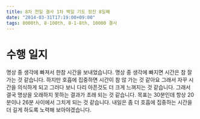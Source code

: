 ```yaml
---
title: 8차 천일 결사 1차 백일 기도 정진 8일째
date: "2014-03-31T17:19:00+09:00"
tags: 8000th, 8-100th, 8-1-8th, 10000 결사
---
```


# 수행 일지

명상 중 생각에 빠져서 한참 시간을 보내었습니다. 명상 중 생각에 빠지면 시간은 참 잘 가는 것 같습니다. 하지만 호흡에 집중하면 시간이 참 않 가는 것 같아요 그래서 자꾸 시간을 의식하게 되고 그러다 보니 다리 아픈것도 더 크게 느껴지는 것 같습니다. 그래서 결국 명상을 오래하지 못하는 결과가 초래 되는 것 같습니다. 목표는 30분인데 항상 20분이나 26분 사이에서 그치게 되는 것 같습니다. 내일은 좀 더 호흡에 집중하는 시간을 더 길게 하도록 노력해 보아야겠습니다.
